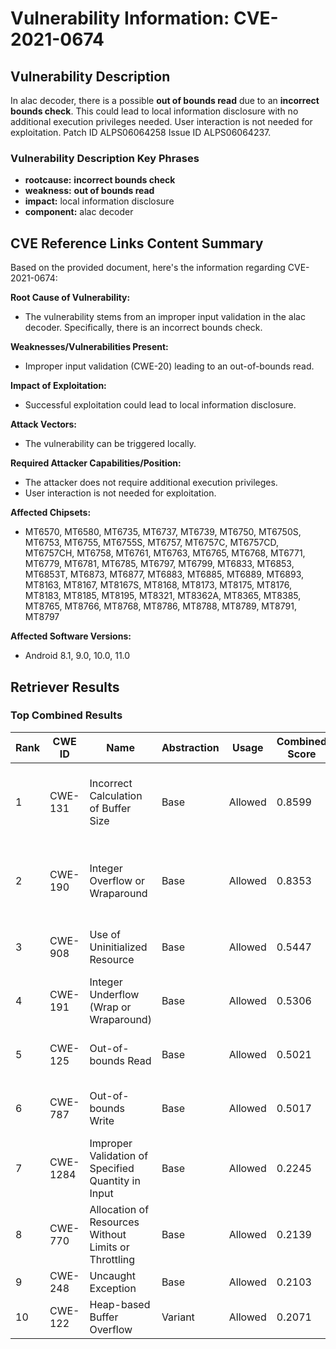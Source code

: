 # Vulnerability Information: CVE-2021-0674

## Vulnerability Description
In alac decoder, there is a possible **out of bounds read** due to an **incorrect bounds check**. This could lead to local information disclosure with no additional execution privileges needed. User interaction is not needed for exploitation. Patch ID ALPS06064258 Issue ID ALPS06064237.

### Vulnerability Description Key Phrases
- **rootcause:** **incorrect bounds check**
- **weakness:** **out of bounds read**
- **impact:** local information disclosure
- **component:** alac decoder

## CVE Reference Links Content Summary
Based on the provided document, here's the information regarding CVE-2021-0674:

**Root Cause of Vulnerability:**
- The vulnerability stems from an improper input validation in the alac decoder. Specifically, there is an incorrect bounds check.

**Weaknesses/Vulnerabilities Present:**
- Improper input validation (CWE-20) leading to an out-of-bounds read.

**Impact of Exploitation:**
- Successful exploitation could lead to local information disclosure.

**Attack Vectors:**
- The vulnerability can be triggered locally.

**Required Attacker Capabilities/Position:**
- The attacker does not require additional execution privileges.
- User interaction is not needed for exploitation.

**Affected Chipsets:**
- MT6570, MT6580, MT6735, MT6737, MT6739, MT6750, MT6750S, MT6753, MT6755, MT6755S, MT6757, MT6757C, MT6757CD, MT6757CH, MT6758, MT6761, MT6763, MT6765, MT6768, MT6771, MT6779, MT6781, MT6785, MT6797, MT6799, MT6833, MT6853, MT6853T, MT6873, MT6877, MT6883, MT6885, MT6889, MT6893, MT8163, MT8167, MT8167S, MT8168, MT8173, MT8175, MT8176, MT8183, MT8185, MT8195, MT8321, MT8362A, MT8365, MT8385, MT8765, MT8766, MT8768, MT8786, MT8788, MT8789, MT8791, MT8797

**Affected Software Versions:**
- Android 8.1, 9.0, 10.0, 11.0

## Retriever Results

### Top Combined Results

| Rank | CWE ID | Name | Abstraction | Usage | Combined Score | Retrievers | Individual Scores |
|------|--------|------|-------------|-------|---------------|------------|-------------------|
| 1 | CWE-131 | Incorrect Calculation of Buffer Size | Base | Allowed | 0.8599 | dense, sparse, graph | dense: 0.561, sparse: 0.449, graph: 0.902 |
| 2 | CWE-190 | Integer Overflow or Wraparound | Base | Allowed | 0.8353 | dense, sparse, graph | dense: 0.536, sparse: 0.430, graph: 0.897 |
| 3 | CWE-908 | Use of Uninitialized Resource | Base | Allowed | 0.5447 | dense, sparse | dense: 0.552, sparse: 0.469 |
| 4 | CWE-191 | Integer Underflow (Wrap or Wraparound) | Base | Allowed | 0.5306 | dense, sparse | dense: 0.539, sparse: 0.456 |
| 5 | CWE-125 | Out-of-bounds Read | Base | Allowed | 0.5021 | dense, sparse | dense: 0.522, sparse: 0.421 |
| 6 | CWE-787 | Out-of-bounds Write | Base | Allowed | 0.5017 | sparse, graph | sparse: 0.384, graph: 0.789 |
| 7 | CWE-1284 | Improper Validation of Specified Quantity in Input | Base | Allowed | 0.2245 | sparse | sparse: 0.392 |
| 8 | CWE-770 | Allocation of Resources Without Limits or Throttling | Base | Allowed | 0.2139 | sparse | sparse: 0.374 |
| 9 | CWE-248 | Uncaught Exception | Base | Allowed | 0.2103 | sparse | sparse: 0.368 |
| 10 | CWE-122 | Heap-based Buffer Overflow | Variant | Allowed | 0.2071 | sparse | sparse: 0.392 |

